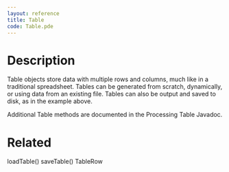 ```yaml
---
layout: reference
title: Table
code: Table.pde
---
```


# Description

Table objects store data with multiple rows and columns, much like in a traditional spreadsheet.  Tables can be generated from scratch, dynamically, or using data from an existing file.  Tables can also be output and saved to disk, as in the example above.

Additional Table methods are documented in the Processing Table Javadoc.


# Related

loadTable()
saveTable()
TableRow
